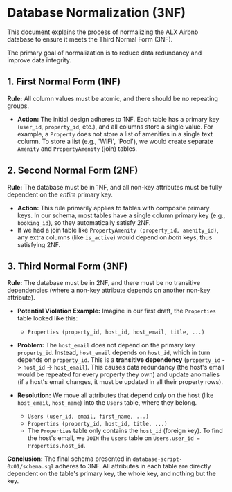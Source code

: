 # Database Normalization (3NF)

This document explains the process of normalizing the ALX Airbnb database to ensure it meets the Third Normal Form (3NF).

The primary goal of normalization is to reduce data redundancy and improve data integrity.

## 1. First Normal Form (1NF)
**Rule:** All column values must be atomic, and there should be no repeating groups.

* **Action:** The initial design adheres to 1NF. Each table has a primary key (`user_id`, `property_id`, etc.), and all columns store a single value. For example, a `Property` does not store a list of amenities in a single text column. To store a list (e.g., 'WiFi', 'Pool'), we would create separate `Amenity` and `PropertyAmenity` (join) tables.

## 2. Second Normal Form (2NF)
**Rule:** The database must be in 1NF, and all non-key attributes must be fully dependent on the *entire* primary key.

* **Action:** This rule primarily applies to tables with composite primary keys. In our schema, most tables have a single column primary key (e.g., `booking_id`), so they automatically satisfy 2NF.
* If we had a join table like `PropertyAmenity (property_id, amenity_id)`, any extra columns (like `is_active`) would depend on *both* keys, thus satisfying 2NF.

## 3. Third Normal Form (3NF)
**Rule:** The database must be in 2NF, and there must be no transitive dependencies (where a non-key attribute depends on another non-key attribute).

* **Potential Violation Example:** Imagine in our first draft, the `Properties` table looked like this:
    * `Properties (property_id, host_id, host_email, title, ...)`

* **Problem:** The `host_email` does not depend on the primary key `property_id`. Instead, `host_email` depends on `host_id`, which in turn depends on `property_id`. This is a **transitive dependency** (`property_id` -> `host_id` -> `host_email`). This causes data redundancy (the host's email would be repeated for every property they own) and update anomalies (if a host's email changes, it must be updated in all their property rows).

* **Resolution:** We move all attributes that depend *only* on the host (like `host_email`, `host_name`) into the `Users` table, where they belong.
    * `Users (user_id, email, first_name, ...)`
    * `Properties (property_id, host_id, title, ...)`
    * The `Properties` table only contains the `host_id` (foreign key). To find the host's email, we `JOIN` the `Users` table on `Users.user_id = Properties.host_id`.

**Conclusion:** The final schema presented in `database-script-0x01/schema.sql` adheres to 3NF. All attributes in each table are directly dependent on the table's primary key, the whole key, and nothing but the key.